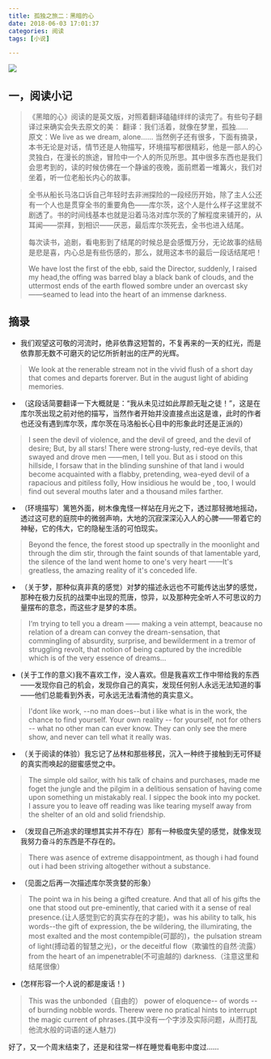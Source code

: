 ```yaml
---
title: 孤独之旅二：黑暗的心
date: 2018-06-03 17:01:37
categories: 阅读
tags: [小说]

---
```

![](http://blog.kayflyliu.com/images/reading/2018-6-3-heart-of-darkness.jpg)

## 一，阅读小记

 > 《黑暗的心》阅读的是英文版，对照着翻译磕磕绊绊的读完了。有些句子翻译过来确实会失去原文的美：
 > 翻译：我们活着，就像在梦里，孤独……   
 > 原文：We live as we dream, alone……
 > 当然例子还有很多，下面有摘录，本书无论是对话，情节还是人物描写，环境描写都很精彩，他是一部人的心灵独白，在漫长的旅途，冒险中一个人的所见所思。其中很多东西也是我们会思考到的，读的时候仿佛在一个静谧的夜晚，面前燃着一堆篝火，我们对坐着，听一位老船长内心的故事。
 >
 > <!--more-->

 > 全书从船长马洛口诉自己年轻时去非洲探险的一段经历开始，除了主人公还有一个人也是贯穿全书的重要角色——库尔茨，这个人是什么样子这里就不剧透了。书的时间线基本也就是沿着马洛对库尔茨的了解程度来铺开的，从耳闻——崇拜，到相识——厌恶，最后库尔茨死去，全书也进入结尾。
 >
 >每次读书，追剧，看电影到了结尾的时候总是会感慨万分，无论故事的结局是悲是喜，内心总是有些伤感的，那么，就用这本书的最后一段话结尾吧！
 >
 >We have lost the first of the ebb, said the Director, suddenly, I raised my head,the offing was barred blay a black bank of clouds, and the uttermost ends of the earth flowed sombre under an overcast sky ——seamed to lead into the heart of an immense darkness.

## 摘录
* 我们观望这可敬的河流时，绝非依靠这短暂的，不复再来的一天的红光，而是依靠那无数不可磨灭的记忆所折射出的庄严的光辉。
 > We look at the renerable stream not in the vivid flush of a short day that comes and departs forerver. But in the august light of abiding memories.
* （这段话简要翻译一下大概就是：“我从未见过如此厚颜无耻之徒！”，这是在库尔茨出现之前对他的描写，当然作者开始并没直接点出这是谁，此时的作者也还没有遇到库尔茨，库尔茨在马洛船长心目中的形象此时还是正派的）
 > I seen the devil of violence, and the devil of greed, and the devil of desire; But, by all stars! There were strong-lusty, red-eye devils, that swayed and drove men ——men, I tell you. But as i stood on this hillside, I forsaw that in the blinding sunshine of that land i would become acquainted with a flabby, pretending, wea-eyed devil of a rapacious and pitiless folly, How insidious he would be , too, I would find out several mouths later and a thousand miles farther.
* （环境描写）篱笆外面，树木像鬼怪一样站在月光之下，透过那轻微地摇动，透过这可悲的庭院中的微弱声响，大地的沉寂深深沁入人的心脾——带着它的神秘，它的伟大，它的隐秘生活的可怕现实。
 > Beyond the fence, the forest stood up spectrally in the moonlight and through the dim stir, through the faint sounds of that lamentable yard, the silence of the land went home to one's very heart ——It's greatless, the amazing reality of it's conceded life.
* （关于梦，那种似真非真的感觉）对梦的描述永远也不可能传达出梦的感觉，那种在极力反抗的战栗中出现的荒唐，惊异，以及那种完全听人不可思议的力量摆布的意念，而这些才是梦的本质。
 > I‘m trying to tell you a dream —— making a vein attempt, beacause no relation of a dream can convey the dream-sensation, that commingling of absurdity, surprise, and bewilderment in a tremor of struggling revolt, that notion of being captured by the incredible which is of the very essence of dreams...
* (关于工作的意义)我不喜欢工作，没人喜欢。但是我喜欢工作中带给我的东西——发现你自己的机会，发现你自己的真实，发现任何别人永远无法知道的事——他们总能看到外表，可永远无法看清他的真实意义。
 > I'dont like work, --no man does--but i like what is in the work, the chance to find yourself. Your own reality -- for yourself, not for others -- what no other man can ever know. They can only see the mere show, and never can tell what it really was.
* （关于阅读的体验）我忘记了丛林和那些移民，沉入一种终于接触到无可怀疑的真实而唤起的甜蜜感觉之中。
 > The simple old sailor, with his talk of chains and purchases, made me foget the jungle and the pilgim in a delitious sensation of having come upon something un mistakably real.
 > I sippec the book into my pocket. I assure you to leave off reading was like tearing myself away from the shelter of an old and solid friendship.
* （发现自己所追求的理想其实并不存在）那有一种极度失望的感觉，就像发现我努力奋斗的东西是不存在的。
 > There was asence of extreme disappointment, as though i had found out i had been striving altogether without a substance.
* （见面之后再一次描述库尔茨贪婪的形象）
 > The point wa in his being a gifted creature. And that all of his gifts the one that stood out pre-eminently, that caried with it a sense of real presence.(让人感觉到它的真实存在的才能)，was his ability to talk, his words--the gift of expression, the be wildering, the illumirating, the most exalted and the most contempible(可鄙的)，the pulsation stream of light(搏动着的智慧之光)，or the deceitful flow（欺骗性的自然·流露）from the heart of an impenetrable(不可逾越的) darkness.（注意这里和结尾很像）
* (怎样形容一个人说的都是废话！)
 > This was the unbonded（自由的） power of eloquence-- of words -- of burnding nobble words. Therew were no pratical hints to interrupt the magic current of phrases.(其中没有一个字涉及实际问题，从而打乱他流水般的词语的迷人魅力)

好了，又一个周末结束了，还是和往常一样在睡觉看电影中度过……